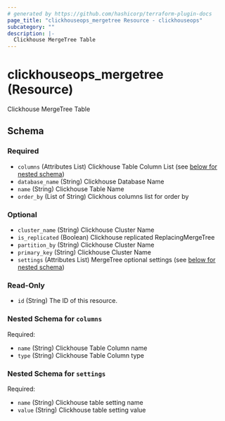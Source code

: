 ```yaml
---
# generated by https://github.com/hashicorp/terraform-plugin-docs
page_title: "clickhouseops_mergetree Resource - clickhouseops"
subcategory: ""
description: |-
  Clickhouse MergeTree Table
---
```


# clickhouseops_mergetree (Resource)

Clickhouse MergeTree Table



<!-- schema generated by tfplugindocs -->
## Schema

### Required

- `columns` (Attributes List) Clickhouse Table Column List (see [below for nested schema](#nestedatt--columns))
- `database_name` (String) Clickhouse Database Name
- `name` (String) Clickhouse Table Name
- `order_by` (List of String) Clickhous columns list for order by

### Optional

- `cluster_name` (String) Clickhouse Cluster Name
- `is_replicated` (Boolean) Clickhouse replicated ReplacingMergeTree
- `partition_by` (String) Clickhouse Cluster Name
- `primary_key` (String) Clickhouse Cluster Name
- `settings` (Attributes List) MergeTree optional settings (see [below for nested schema](#nestedatt--settings))

### Read-Only

- `id` (String) The ID of this resource.

<a id="nestedatt--columns"></a>
### Nested Schema for `columns`

Required:

- `name` (String) Clickhouse Table Column name
- `type` (String) Clickhouse Table Column type


<a id="nestedatt--settings"></a>
### Nested Schema for `settings`

Required:

- `name` (String) Clickhouse table setting name
- `value` (String) Clickhouse table setting value
